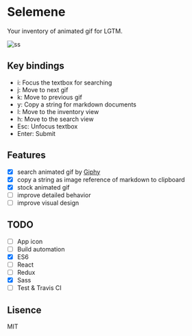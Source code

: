 # Selemene

Your inventory of animated gif for LGTM.

![ss](https://raw.githubusercontent.com/mozamimy/ss/master/selemene.gif)

## Key bindings

- i: Focus the textbox for searching
- j: Move to next gif
- k: Move to previous gif
- y: Copy a string for markdown documents
- l: Move to the inventory view
- h: Move to the search view
- Esc: Unfocus textbox
- Enter: Submit

## Features

- [x] search animated gif by [Giphy](http://giphy.com/)
- [x] copy a string as image reference of markdown to clipboard
- [x] stock animated gif
- [ ] improve detailed behavior
- [ ] improve visual design

## TODO

- [ ] App icon
- [ ] Build automation
- [x] ES6
- [ ] React
- [ ] Redux
- [x] Sass
- [ ] Test & Travis CI

## Lisence

MIT
